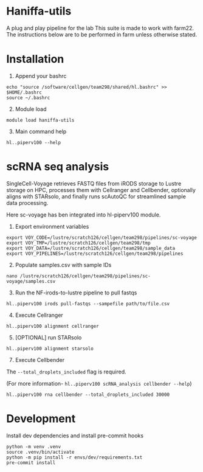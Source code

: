 # Haniffa-utils

A plug and play pipeline for the lab
This suite is made to work with farm22. The instructions below are to be performed in farm unless otherwise stated.

# Installation

1. Append your bashrc

```
echo "source /software/cellgen/team298/shared/hl.bashrc" >> $HOME/.bashrc
source ~/.bashrc
```

2. Module load

```
module load haniffa-utils
```

3. Main command help

```
hl..piperv100 --help
```
# scRNA seq analysis

SingleCell-Voyage retrieves FASTQ files from iRODS storage to Lustre storage on HPC, processes them with Cellranger and Cellbender, optionally aligns with STARsolo, and finally runs scAutoQC for streamlined sample data processing. 

Here sc-voyage has ben integrated into hl-piperv100 module.

1. Export environment variables

```
export VOY_CODE=/lustre/scratch126/cellgen/team298/pipelines/sc-voyage 
export VOY_TMP=/lustre/scratch126/cellgen/team298/tmp 
export VOY_DATA=/lustre/scratch126/cellgen/team298/sample_data 
export VOY_PIPELINES=/lustre/scratch126/cellgen/team298/pipelines
```

2. Populate samples.csv with sample IDs
```
nano /lustre/scratch126/cellgen/team298/pipelines/sc-voyage/samples.csv
```

3. Run the NF-irods-to-lustre pipeline to pull fastqs

```
hl..piperv100 irods pull-fastqs --sampefile path/to/file.csv
```

4. Execute Cellranger
```
hl..piperv100 alignment cellranger
```

5. [OPTIONAL] run STARsolo
```
hl..piperv100 alignment starsolo
```

7. Execute Cellbender

The ```--total_droplets_included``` flag is required.

(For more information- ```hl..piperv100 scRNA_analysis cellbender --help```)
```
hl..piperv100 rna cellbender --total_droplets_included 30000
```

# Development

Install dev dependencies and install pre-commit hooks

```
python -m venv .venv
source .venv/bin/activate
python -m pip install -r envs/dev/requirements.txt
pre-commit install
```


